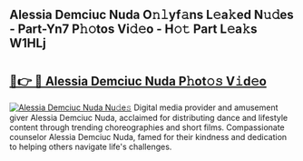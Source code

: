## Alessia Demciuc Nuda O𝚗𝚕yf𝚊ns L𝚎a𝚔ed N𝚞𝚍es - Part-Yn7 P𝚑𝚘tos Vi𝚍𝚎o - H𝚘𝚝 Part L𝚎a𝚔s W1HLj

# <h2><a href="http://kf4g3h.oniu.top/?m=Alessia+Demciuc+Nuda">🔗👉 🔴 Alessia Demciuc Nuda P𝚑ot𝚘𝚜 V𝚒d𝚎o</a></h2>

[![Alessia Demciuc Nuda Nu𝚍e𝚜](https://i.imgur.com/0qMVB7G.gif)](http://kf4g3h.oniu.top/?m=Alessia+Demciuc+Nuda)
Digital media provider and amusement giver Alessia Demciuc Nuda, acclaimed for distributing dance and lifestyle content through trending choreographies and short films. Compassionate counselor Alessia Demciuc Nuda, famed for their kindness and dedication to helping others navigate life's challenges.  
